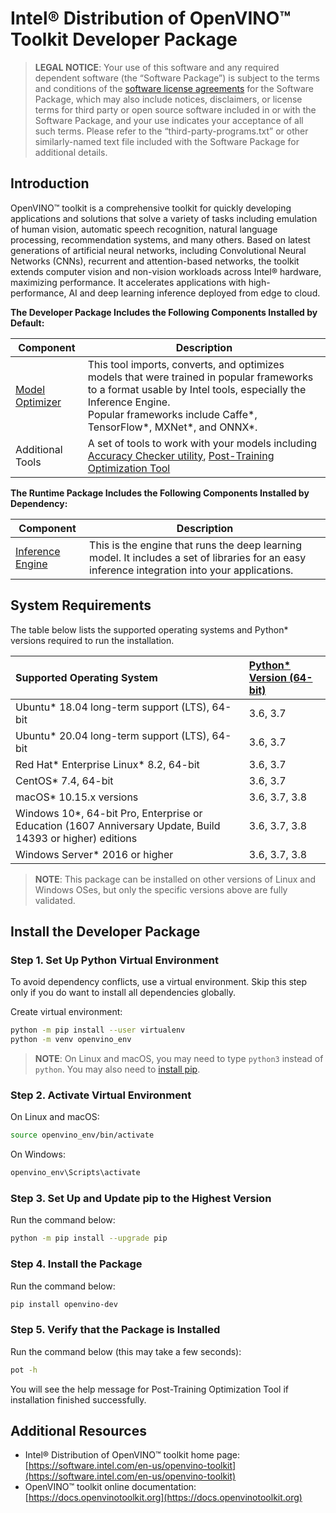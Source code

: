 # Intel® Distribution of OpenVINO™ Toolkit Developer Package

> **LEGAL NOTICE**: Your use of this software and any required dependent software (the
> “Software Package”) is subject to the terms and conditions of the [software license agreements](https://software.intel.com/en-us/license/eula-for-intel-software-development-products) for the Software Package, which may also include notices, disclaimers, or
> license terms for third party or open source software included in or with the Software Package, and your use indicates your acceptance of all such terms. Please refer to the “third-party-programs.txt” or other similarly-named text file included with the Software Package for additional details.

## Introduction

OpenVINO™ toolkit is a comprehensive toolkit for quickly developing applications and solutions that solve a variety of tasks including emulation of human vision, automatic speech recognition, natural language processing, recommendation systems, and many others. Based on latest generations of artificial neural networks, including Convolutional Neural Networks (CNNs), recurrent and attention-based networks, the toolkit extends computer vision and non-vision workloads across Intel® hardware, maximizing performance. It accelerates applications with high-performance, AI and deep learning inference deployed from edge to cloud.

**The Developer Package Includes the Following Components Installed by Default:**

| Component                                                                                                                  | Description                                                                                                                                                                                                                                              |
| -------------------------------------------------------------------------------------------------------------------------- | -------------------------------------------------------------------------------------------------------------------------------------------------------------------------------------------------------------------------------------------------------- |
| [Model Optimizer](https://docs.openvinotoolkit.org/latest/openvino_docs_MO_DG_Deep_Learning_Model_Optimizer_DevGuide.html) | This tool imports, converts, and optimizes models that were trained in popular frameworks to a format usable by Intel tools, especially the Inference Engine. <br>Popular frameworks include Caffe\*, TensorFlow\*, MXNet\*, and ONNX\*.                 |
| Additional Tools                                                                                                           | A set of tools to work with your models including [Accuracy Checker utility](https://docs.openvinotoolkit.org/latest/omz_tools_accuracy_checker_README.html), [Post-Training Optimization Tool](https://docs.openvinotoolkit.org/latest/pot_README.html) |

**The Runtime Package Includes the Following Components Installed by Dependency:**

| Component                                             | Description                                                                                                                                    |
| ----------------------------------------------------- | ---------------------------------------------------------------------------------------------------------------------------------------------- |
| [Inference Engine](https://pypi.org/project/openvino) | This is the engine that runs the deep learning model. It includes a set of libraries for an easy inference integration into your applications. |

## System Requirements

The table below lists the supported operating systems and Python\* versions required to run the installation.

| Supported Operating System                                                                                  | [Python\* Version (64-bit)](https://www.python.org/) |
| :---------------------------------------------------------------------------------------------------------- | :--------------------------------------------------- |
| Ubuntu\* 18.04 long-term support (LTS), 64-bit                                                              | 3.6, 3.7                                             |
| Ubuntu\* 20.04 long-term support (LTS), 64-bit                                                              | 3.6, 3.7                                             |
| Red Hat* Enterprise Linux* 8.2, 64-bit                                                                      | 3.6, 3.7                                             |
| CentOS\* 7.4, 64-bit                                                                                        | 3.6, 3.7                                             |
| macOS\* 10.15.x versions                                                                                    | 3.6, 3.7, 3.8                                        |
| Windows 10\*, 64-bit Pro, Enterprise or Education (1607 Anniversary Update, Build 14393 or higher) editions | 3.6, 3.7, 3.8                                        |
| Windows Server\* 2016 or higher                                                                             | 3.6, 3.7, 3.8                                        |

> **NOTE**: This package can be installed on other versions of Linux and Windows OSes, but only the specific versions above are fully validated.

## Install the Developer Package

### Step 1. Set Up Python Virtual Environment

To avoid dependency conflicts, use a virtual environment. Skip this
step only if you do want to install all dependencies globally.

Create virtual environment:

```sh
python -m pip install --user virtualenv
python -m venv openvino_env
```

> **NOTE**: On Linux and macOS, you may need to type `python3` instead of
> `python`. You may also need to [install pip](https://pip.pypa.io/en/stable/installing/).

### Step 2. Activate Virtual Environment

On Linux and macOS:

```sh
source openvino_env/bin/activate
```

On Windows:

```sh
openvino_env\Scripts\activate
```

### Step 3. Set Up and Update pip to the Highest Version

Run the command below:

```sh
python -m pip install --upgrade pip
```

### Step 4. Install the Package

Run the command below: <br>

```sh
pip install openvino-dev
```

### Step 5. Verify that the Package is Installed

Run the command below (this may take a few seconds):

```sh
pot -h
```

You will see the help message for Post-Training Optimization Tool if installation finished successfully.

## Additional Resources

- Intel® Distribution of OpenVINO™ toolkit home page: [https://software.intel.com/en-us/openvino-toolkit](https://software.intel.com/en-us/openvino-toolkit)
- OpenVINO™ toolkit online documentation: [https://docs.openvinotoolkit.org](https://docs.openvinotoolkit.org)

